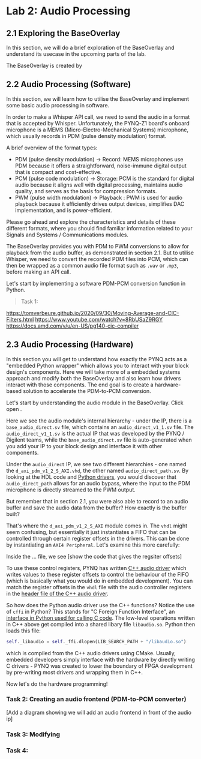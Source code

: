 # Lab 2: Audio Processing

## 2.1 Exploring the BaseOverlay

In this section, we will do a brief exploration of the BaseOverlay and understand its usecase in the upcoming parts of the lab.

The BaseOverlay is created by 

## 2.2 Audio Processing (Software)

In this section, we will learn how to utilise the BaseOverlay and implement some basic audio processing in software.

In order to make a Whisper API call, we need to send the audio in a format that is accepted by Whisper. Unfortunately, the PYNQ-Z1 board's onboard microphone is a MEMS (Micro-Electro-Mechanical Systems) microphone, which usually records in PDM (pulse density modulation) format.

A brief overview of the format types:
- PDM (pulse density modulation) -> Record: MEMS microphones use PDM because it offers a straightforward, noise-immune digital output that is compact and cost-effective.
- PCM (pulse code modulation) -> Storage: PCM is the standard for digital audio because it aligns well with digital processing, maintains audio quality, and serves as the basis for compression formats.
- PWM (pulse width modulation) -> Playback : PWM is used for audio playback because it efficiently drives output devices, simplifies DAC implementation, and is power-efficient.

Please go ahead and explore the characteristics and details of these different formats, where you should find familiar information related to your Signals and Systems / Communications modules. 

The BaseOverlay provides you with PDM to PWM conversions to allow for playback from the audio buffer, as demonstrated in section 2.1. But to utilise Whisper, we need to convert the recorded PDM files into PCM, which can then be wrapped as a common audio file format such as `.wav` or `.mp3`, before making an API call. 

Let's start by implementing a software PDM-PCM conversion function in Python.

>Task 1: 

https://tomverbeure.github.io/2020/09/30/Moving-Average-and-CIC-Filters.html
https://www.youtube.com/watch?v=8RbUSaZ9RGY
https://docs.amd.com/v/u/en-US/pg140-cic-compiler 

## 2.3 Audio Processing (Hardware)

In this section you will get to understand how exactly the PYNQ acts as a "embedded Python wrapper" which allows you to interact with your block design's components. Here we will take more of a embedded systems approach and modify both the BaseOverlay and also learn how drivers interact with those components. The end goal is to create a hardware-based solution to accelerate the PDM-to-PCM conversion.

Let's start by understanding the audio module in the BaseOverlay. Click open <expand the IP>.

Here we see the audio module's internal hierarchy - under the IP, there is a `base_audio_direct.sv` file, which contains an `audio_direct_v1_1.sv` file. The `audio_direct_v1_1.sv` is the actual IP that was developed by the PYNQ / Digilent teams, while the `base_audio_direct.sv` file is auto-generated when you add your IP to your block design and interface it with other components. 

Under the `audio_direct` IP, we see two different hierarchies - one named the `d_axi_pdm_v1_2_S_AXI.vhd`, the other named `audio_direct_path.sv`. By looking at the HDL code and [Python drivers](https://github.com/Xilinx/PYNQ/blob/master/pynq/lib/audio.py), you would discover that `audio_direct_path` allows for an audio bypass, where the input to the PDM microphone is directly streamed to the PWM output. 

But remember that in section 2.1, you were also able to record to an audio buffer and save the audio data from the buffer? How exactly is the buffer built? 

That's where the `d_axi_pdm_v1_2_S_AXI` module comes in. The `vhdl` might seem confusing, but essentially it just instantiates a FIFO that can be controlled through certain register offsets in the drivers. This can be done by instantiating an `AXI4 Peripheral`. Let's examine this more carefully:

Inside the ... file, we see [show the code that gives the regsiter offsets]

To use these control registers, PYNQ has written [C++ audio driver](https://github.com/Xilinx/PYNQ/blob/master/pynq/lib/_pynq/_audio/audio_direct.cpp#L59) which writes values to these register offsets to control the behaviour of the FIFO (which is basically what you would do in embedded development). You can match the register offsets in the `vhdl` file with the audio controller registers in the [header file of the C++ audio driver](https://github.com/Xilinx/PYNQ/blob/master/pynq/lib/_pynq/_audio/audio_direct.h). 

So how does the Python audio driver use the C++ functions? Notice the use of `cffi` in Python? This stands for "C Foreign Function Interface", an [interface in Python used for calling C code](https://pypi.org/project/cffi/). The low-level operations written in C++ above get compiled into a shared libary file `libaudio.so`. Python then loads this file:

```python
self._libaudio = self._ffi.dlopen(LIB_SEARCH_PATH + "/libaudio.so")
```

which is compiled from the C++ audio drivers using CMake. Usually, embedded developers simply interface with the hardware by directly writing C drivers - PYNQ was created to lower the boundary of FPGA development by pre-writing most drivers and wrapping them in C++.

Now let's do the hardware programming!

### Task 2: Creating an audio frontend (PDM-to-PCM converter)

[Add a diagram showing we will add an audio frontend in front of the audio ip]

### Task 3: Modifying

### Task 4:





